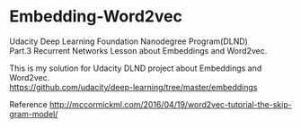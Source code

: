 # Embedding-Word2vec
Udacity Deep Learning Foundation Nanodegree Program(DLND)  
Part.3 Recurrent Networks Lesson about Embeddings and Word2vec.

This is my solution for Udacity DLND project about Embeddings and Word2vec.  
https://github.com/udacity/deep-learning/tree/master/embeddings

Reference
http://mccormickml.com/2016/04/19/word2vec-tutorial-the-skip-gram-model/

